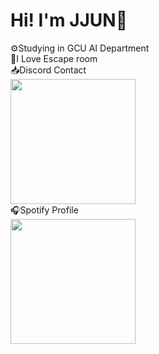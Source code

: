 # Hi! I'm JJUN🦖
⚙️Studying in GCU AI Department <br/>
🔐I Love Escape room <br/>
📥Discord Contact <br/>
<a href="https://discord.gg/SpmnhkbHgm"><img src="https://i.imgur.com/7uzVHR4.png" width="200"/></a> <br/>
🎧Spotify Profile <br/>
<a href="spotify:user:316ho4ap7fl2z7osrlcuzmz74mzi"><img src="hhttps://d23.com/app/uploads/2022/05/listen-btn-spotify-black-white@2x.png" width="200"/></a>
